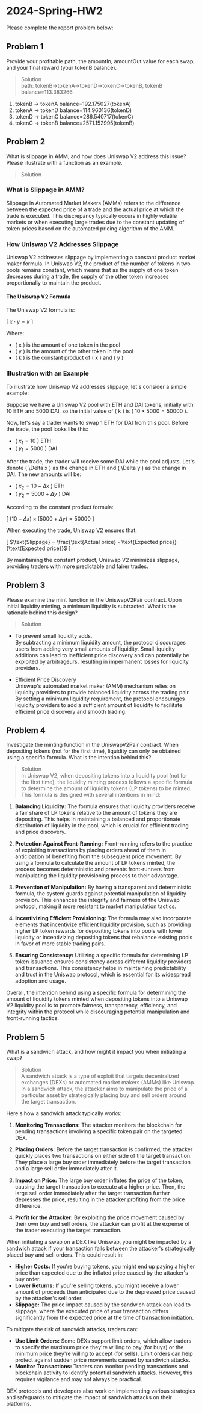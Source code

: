 # 2024-Spring-HW2

Please complete the report problem below:

## Problem 1
Provide your profitable path, the amountIn, amountOut value for each swap, and your final reward (your tokenB balance).

> Solution  
path: tokenB->tokenA->tokenD->tokenC->tokenB, tokenB balance=113.383266  
1. tokenB -> tokenA balance=192.175027(tokenA)
2. tokenA -> tokenD balance=114.960136(tokenD)
3. tokenD -> tokenC balance=286.540717(tokenC)
4. tokenC -> tokenB balance=2571.152995(tokenB)

## Problem 2
What is slippage in AMM, and how does Uniswap V2 address this issue? Please illustrate with a function as an example.

> Solution  
### What is Slippage in AMM?

Slippage in Automated Market Makers (AMMs) refers to the difference between the expected price of a trade and the actual price at which the trade is executed. This discrepancy typically occurs in highly volatile markets or when executing large trades due to the constant updating of token prices based on the automated pricing algorithm of the AMM.

### How Uniswap V2 Addresses Slippage

Uniswap V2 addresses slippage by implementing a constant product market maker formula. In Uniswap V2, the product of the number of tokens in two pools remains constant, which means that as the supply of one token decreases during a trade, the supply of the other token increases proportionally to maintain the product.

#### The Uniswap V2 Formula

The Uniswap V2 formula is:

\[ $x \cdot y = k$ \]

Where:
- \( x \) is the amount of one token in the pool
- \( y \) is the amount of the other token in the pool
- \( k \) is the constant product of \( x \) and \( y \)

### Illustration with an Example

To illustrate how Uniswap V2 addresses slippage, let's consider a simple example:

Suppose we have a Uniswap V2 pool with ETH and DAI tokens, initially with 10 ETH and 5000 DAI, so the initial value of \( k \) is \( $10 \times 5000 = 50000$ \).

Now, let's say a trader wants to swap 1 ETH for DAI from this pool. Before the trade, the pool looks like this:

- \( $x_1 = 10$ \) ETH
- \( $y_1 = 5000$ \) DAI

After the trade, the trader will receive some DAI while the pool adjusts. Let's denote \( \Delta x \) as the change in ETH and \( \Delta y \) as the change in DAI. The new amounts will be:

- \( $x_2 = 10 - \Delta x$ \) ETH
- \( $y_2 = 5000 + \Delta y$ \) DAI

According to the constant product formula:

\[ $(10 - \Delta x) \times (5000 + \Delta y) = 50000$ \]

When executing the trade, Uniswap V2 ensures that:

\[ $\text{Slippage} = \frac{\text{Actual price} - \text{Expected price}}{\text{Expected price}}$ \]

By maintaining the constant product, Uniswap V2 minimizes slippage, providing traders with more predictable and fairer trades.


## Problem 3
Please examine the mint function in the UniswapV2Pair contract. Upon initial liquidity minting, a minimum liquidity is subtracted. What is the rationale behind this design?

> Solution  
- To prevent small liquidity adds.  
By subtracting a minimum liquidity amount, the protocol discourages users from adding very small amounts of liquidity. Small liquidity additions can lead to inefficient price discovery and can potentially be exploited by arbitrageurs, resulting in impermanent losses for liquidity providers.

- Efficient Price Discovery  
Uniswap's automated market maker (AMM) mechanism relies on liquidity providers to provide balanced liquidity across the trading pair. By setting a minimum liquidity requirement, the protocol encourages liquidity providers to add a sufficient amount of liquidity to facilitate efficient price discovery and smooth trading.

## Problem 4
Investigate the minting function in the UniswapV2Pair contract. When depositing tokens (not for the first time), liquidity can only be obtained using a specific formula. What is the intention behind this?

> Solution  
In Uniswap V2, when depositing tokens into a liquidity pool (not for the first time), the liquidity minting process follows a specific formula to determine the amount of liquidity tokens (LP tokens) to be minted. This formula is designed with several intentions in mind:

1. **Balancing Liquidity:** The formula ensures that liquidity providers receive a fair share of LP tokens relative to the amount of tokens they are depositing. This helps in maintaining a balanced and proportionate distribution of liquidity in the pool, which is crucial for efficient trading and price discovery.

2. **Protection Against Front-Running:** Front-running refers to the practice of exploiting transactions by placing orders ahead of them in anticipation of benefiting from the subsequent price movement. By using a formula to calculate the amount of LP tokens minted, the process becomes deterministic and prevents front-runners from manipulating the liquidity provisioning process to their advantage.

3. **Prevention of Manipulation:** By having a transparent and deterministic formula, the system guards against potential manipulation of liquidity provision. This enhances the integrity and fairness of the Uniswap protocol, making it more resistant to market manipulation tactics.

4. **Incentivizing Efficient Provisioning:** The formula may also incorporate elements that incentivize efficient liquidity provision, such as providing higher LP token rewards for depositing tokens into pools with lower liquidity or incentivizing depositing tokens that rebalance existing pools in favor of more stable trading pairs.

5. **Ensuring Consistency:** Utilizing a specific formula for determining LP token issuance ensures consistency across different liquidity providers and transactions. This consistency helps in maintaining predictability and trust in the Uniswap protocol, which is essential for its widespread adoption and usage.

Overall, the intention behind using a specific formula for determining the amount of liquidity tokens minted when depositing tokens into a Uniswap V2 liquidity pool is to promote fairness, transparency, efficiency, and integrity within the protocol while discouraging potential manipulation and front-running tactics.


## Problem 5
What is a sandwich attack, and how might it impact you when initiating a swap?

> Solution  
A sandwich attack is a type of exploit that targets decentralized exchanges (DEXs) or automated market makers (AMMs) like Uniswap. In a sandwich attack, the attacker aims to manipulate the price of a particular asset by strategically placing buy and sell orders around the target transaction.

Here's how a sandwich attack typically works:

1. **Monitoring Transactions:** The attacker monitors the blockchain for pending transactions involving a specific token pair on the targeted DEX.

2. **Placing Orders:** Before the target transaction is confirmed, the attacker quickly places two transactions on either side of the target transaction. They place a large buy order immediately before the target transaction and a large sell order immediately after it.

3. **Impact on Price:** The large buy order inflates the price of the token, causing the target transaction to execute at a higher price. Then, the large sell order immediately after the target transaction further depresses the price, resulting in the attacker profiting from the price difference.

4. **Profit for the Attacker:** By exploiting the price movement caused by their own buy and sell orders, the attacker can profit at the expense of the trader executing the target transaction.

When initiating a swap on a DEX like Uniswap, you might be impacted by a sandwich attack if your transaction falls between the attacker's strategically placed buy and sell orders. This could result in:

- **Higher Costs:** If you're buying tokens, you might end up paying a higher price than expected due to the inflated price caused by the attacker's buy order.
- **Lower Returns:** If you're selling tokens, you might receive a lower amount of proceeds than anticipated due to the depressed price caused by the attacker's sell order.
- **Slippage:** The price impact caused by the sandwich attack can lead to slippage, where the executed price of your transaction differs significantly from the expected price at the time of transaction initiation.

To mitigate the risk of sandwich attacks, traders can:

- **Use Limit Orders:** Some DEXs support limit orders, which allow traders to specify the maximum price they're willing to pay (for buys) or the minimum price they're willing to accept (for sells). Limit orders can help protect against sudden price movements caused by sandwich attacks.
- **Monitor Transactions:** Traders can monitor pending transactions and blockchain activity to identify potential sandwich attacks. However, this requires vigilance and may not always be practical.

DEX protocols and developers also work on implementing various strategies and safeguards to mitigate the impact of sandwich attacks on their platforms.


